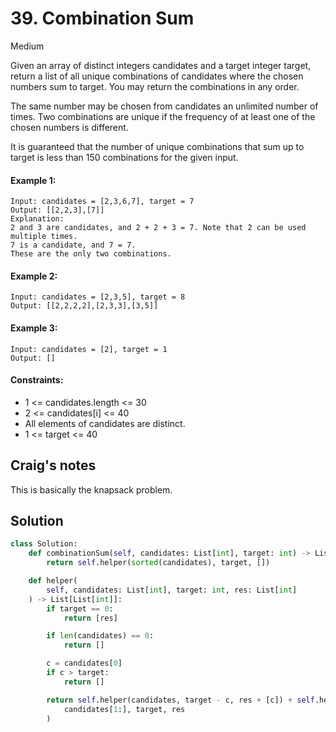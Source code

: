 # 39. Combination Sum

Medium

Given an array of distinct integers candidates and a target integer target,
return a list of all unique combinations of candidates where the chosen numbers
sum to target. You may return the combinations in any order.

The same number may be chosen from candidates an unlimited number of times. Two
combinations are unique if the frequency of at least one of the chosen numbers
is different.

It is guaranteed that the number of unique combinations that sum up to target is
less than 150 combinations for the given input.

#### Example 1:

```
Input: candidates = [2,3,6,7], target = 7
Output: [[2,2,3],[7]]
Explanation:
2 and 3 are candidates, and 2 + 2 + 3 = 7. Note that 2 can be used multiple times.
7 is a candidate, and 7 = 7.
These are the only two combinations.
```

#### Example 2:

```
Input: candidates = [2,3,5], target = 8
Output: [[2,2,2,2],[2,3,3],[3,5]]
```

#### Example 3:

```
Input: candidates = [2], target = 1
Output: []
```

#### Constraints:

- 1 <= candidates.length <= 30
- 2 <= candidates[i] <= 40
- All elements of candidates are distinct.
- 1 <= target <= 40

## Craig's notes

This is basically the knapsack problem.

## Solution

```python
class Solution:
    def combinationSum(self, candidates: List[int], target: int) -> List[List[int]]:
        return self.helper(sorted(candidates), target, [])

    def helper(
        self, candidates: List[int], target: int, res: List[int]
    ) -> List[List[int]]:
        if target == 0:
            return [res]

        if len(candidates) == 0:
            return []

        c = candidates[0]
        if c > target:
            return []

        return self.helper(candidates, target - c, res + [c]) + self.helper(
            candidates[1:], target, res
        )
```
